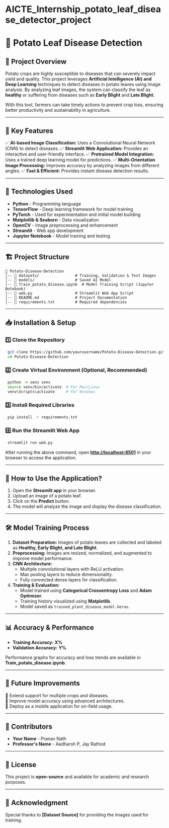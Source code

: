 # AICTE_Internship_potato_leaf_disease_detector_project

# 🌱 Potato Leaf Disease Detection

## 📌 Project Overview

Potato crops are highly susceptible to diseases that can severely impact yield and quality. This project leverages **Artificial Intelligence (AI) and Deep Learning** techniques to detect diseases in potato leaves using image analysis. By analyzing leaf images, the system can classify the leaf as **healthy** or suffering from diseases such as **Early Blight** and **Late Blight**.

With this tool, farmers can take timely actions to prevent crop loss, ensuring better productivity and sustainability in agriculture.

---

## 🎯 Key Features

✅ **AI-based Image Classification:** Uses a Convolutional Neural Network (CNN) to detect diseases. ✅ **Streamlit Web Application:** Provides an interactive and user-friendly interface. ✅ **Pretrained Model Integration:** Uses a trained deep learning model for predictions. ✅ **Multi-Orientation Image Processing:** Improves accuracy by analyzing images from different angles. ✅ **Fast & Efficient:** Provides instant disease detection results.

---

## 🚀 Technologies Used

- **Python** - Programming language
- **TensorFlow** - Deep learning framework for model training
- **PyTorch** - Used for experimentation and initial model building
- **Matplotlib & Seaborn** - Data visualization
- **OpenCV** - Image preprocessing and enhancement
- **Streamlit** - Web app development
- **Jupyter Notebook** - Model training and testing

---

## 🏗️ Project Structure

```
📂 Potato-Disease-Detection
│-- 📂 datasets/                # Training, Validation & Test Images
│-- 📂 models/                  # Saved AI Model
│-- 📜 Train_potato_disease.ipynb  # Model Training Script (Jupyter Notebook)
│-- 📜 web.py                   # Streamlit Web App Script
│-- 📜 README.md                # Project Documentation
│-- 📜 requirements.txt         # Required dependencies
```

---

## 📥 Installation & Setup

### 1️⃣ **Clone the Repository**

```sh
 git clone https://github.com/yourusername/Potato-Disease-Detection.git
 cd Potato-Disease-Detection
```

### 2️⃣ **Create Virtual Environment (Optional, Recommended)**

```sh
 python -m venv venv
 source venv/bin/activate  # For Mac/Linux
 venv\Scripts\activate     # For Windows
```

### 3️⃣ **Install Required Libraries**

```sh
 pip install -r requirements.txt
```

### 4️⃣ **Run the Streamlit Web App**

```sh
 streamlit run web.py
```

After running the above command, open [**http://localhost:8501**](http://localhost:8501) in your browser to access the application.

---

## 📸 How to Use the Application?

1. Open the **Streamlit app** in your browser.
2. Upload an image of a potato leaf.
3. Click on the **Predict** button.
4. The model will analyze the image and display the disease classification.

---

## 🛠️ Model Training Process

1. **Dataset Preparation:** Images of potato leaves are collected and labeled as **Healthy, Early Blight, and Late Blight**.
2. **Preprocessing:** Images are resized, normalized, and augmented to improve model performance.
3. **CNN Architecture:**
   - Multiple convolutional layers with ReLU activation.
   - Max pooling layers to reduce dimensionality.
   - Fully connected dense layers for classification.
4. **Training & Evaluation:**
   - Model trained using **Categorical Crossentropy Loss** and **Adam Optimizer**.
   - Training history visualized using **Matplotlib**.
   - Model saved as `trained_plant_disease_model.keras`.

---

## 📊 Accuracy & Performance

- **Training Accuracy:** **X%**
- **Validation Accuracy:** **Y%**

Performance graphs for accuracy and loss trends are available in **Train\_potato\_disease.ipynb**.

---

## 📌 Future Improvements

🔹 Extend support for multiple crops and diseases.\
🔹 Improve model accuracy using advanced architectures.\
🔹 Deploy as a mobile application for on-field usage.

---

## 🤝 Contributors

- **Your Name** - Pranav Nath
- **Professor's Name** - Aadharsh P, Jay Rathod

---

## 📜 License

This project is **open-source** and available for academic and research purposes.

---

## 🌟 Acknowledgment

Special thanks to **[Dataset Source]** for providing the images used for training.



